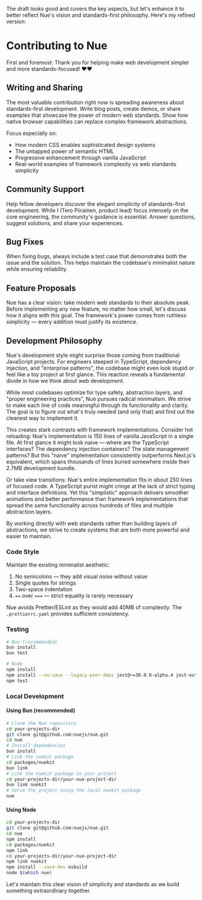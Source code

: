 The draft looks good and covers the key aspects, but let's enhance it to better reflect Nue's vision and standards-first philosophy. Here's my refined version:

# Contributing to Nue

First and foremost: Thank you for helping make web development simpler and more standards-focused! ❤️❤️

## Writing and Sharing

The most valuable contribution right now is spreading awareness about standards-first development. Write blog posts, create demos, or share examples that showcase the power of modern web standards. Show how native browser capabilities can replace complex framework abstractions.

Focus especially on:

- How modern CSS enables sophisticated design systems
- The untapped power of semantic HTML
- Progressive enhancement through vanilla JavaScript
- Real-world examples of framework complexity vs web standards simplicity

## Community Support

Help fellow developers discover the elegant simplicity of standards-first development. While I (Tero Piirainen, product lead) focus intensely on the core engineering, the community's guidance is essential. Answer questions, suggest solutions, and share your experiences.

## Bug Fixes

When fixing bugs, always include a test case that demonstrates both the issue and the solution. This helps maintain the codebase's minimalist nature while ensuring reliability.

## Feature Proposals

Nue has a clear vision: take modern web standards to their absolute peak. Before implementing any new feature, no matter how small, let's discuss how it aligns with this goal. The framework's power comes from ruthless simplicity — every addition must justify its existence.

## Development Philosophy

Nue's development style might surprise those coming from traditional JavaScript projects. For engineers steeped in TypeScript, dependency injection, and "enterprise patterns", the codebase might even look stupid or feel like a toy project at first glance. This reaction reveals a fundamental divide in how we think about web development.

While most codebases optimize for type safety, abstraction layers, and "proper engineering practices", Nue pursues radical minimalism. We strive to make each line of code meaningful through its functionality and clarity. The goal is to figure out what's truly needed (and only that) and find out the cleanest way to implement it.

This creates stark contrasts with framework implementations. Consider hot reloading: Nue's implementation is 150 lines of vanilla JavaScript in a single file. At first glance it might look naive — where are the TypeScript interfaces? The dependency injection containers? The state management patterns? But this "naive" implementation consistently outperforms Next.js's equivalent, which spans thousands of lines buried somewhere inside their 2.7MB development bundle.

Or take view transitions: Nue's entire implementation fits in about 250 lines of focused code. A TypeScript purist might cringe at the lack of strict typing and interface definitions. Yet this "simplistic" approach delivers smoother animations and better performance than framework implementations that spread the same functionality across hundreds of files and multiple abstraction layers.

By working directly with web standards rather than building layers of abstractions, we strive to create systems that are both more powerful and easier to maintain.

### Code Style

Maintain the existing minimalist aesthetic:

1. No semicolons — they add visual noise without value
2. Single quotes for strings
3. Two-space indentation
4. `==` over `===` — strict equality is rarely necessary

Nue avoids Prettier/ESLint as they would add 40MB of complexity. The `.prettierrc.yaml` provides sufficient consistency.

### Testing

```sh
# Bun (recommended)
bun install
bun test

# Node
npm install
npm install --no-save --legacy-peer-deps jest@>=30.0.0-alpha.4 jest-extended
npm test
```

### Local Development

#### Using Bun (recommended)

```sh
# Clone the Nue repository
cd your-projects-dir
git clone git@github.com:nuejs/nue.git
cd nue
# Install dependencies
bun install
# Link the nuekit package
cd packages/nuekit
bun link
# Link the nuekit package in your project
cd your-projects-dir/your-nue-project-dir
bun link nuekit
# Serve the project using the local nuekit package
nue
```

#### Using Node

```sh
cd your-projects-dir
git clone git@github.com:nuejs/nue.git
cd nue
npm install
cd packages/nuekit
npm link
cd your-projects-dir/your-nue-project-dir
npm link nuekit
npm install --save-dev esbuild
node $(which nue)
```

Let's maintain this clear vision of simplicity and standards as we build something extraordinary together.
